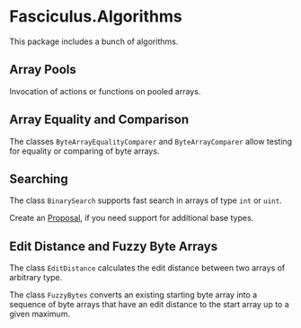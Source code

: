 # Fasciculus.Algorithms

This package includes a bunch of algorithms.

## Array Pools

Invocation of actions or functions on pooled arrays.

## Array Equality and Comparison

The classes `ByteArrayEqualityComparer` and `ByteArrayComparer` allow testing for equality or
comparing of byte arrays.

## Searching

The class `BinarySearch` supports fast search in arrays of type `int` or `uint`.

Create an [Proposal](https://github.com/fasciculus/fasciculus/issues/new?template=02_api_proposal.yml),
if you need support for additional base types.

## Edit Distance and Fuzzy Byte Arrays

The class `EditDistance` calculates the edit distance between two arrays of arbitrary type.

The class `FuzzyBytes` converts an existing starting byte array into a sequence of byte arrays
that have an edit distance to the start array up to a given maximum.
